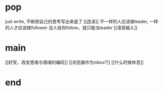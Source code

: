 # pop
just write, 不断把自己的思考写出来是了
[[连读]]
不一样的人应该做leader, 一样的人才应该做follower
	没人给你follow，就只能当leader
[[语音输入]]

# main
[[好受，改变思维与情绪的编码]]
[[浏览器作为inbox?]]
[[什么时候休息]]

# end